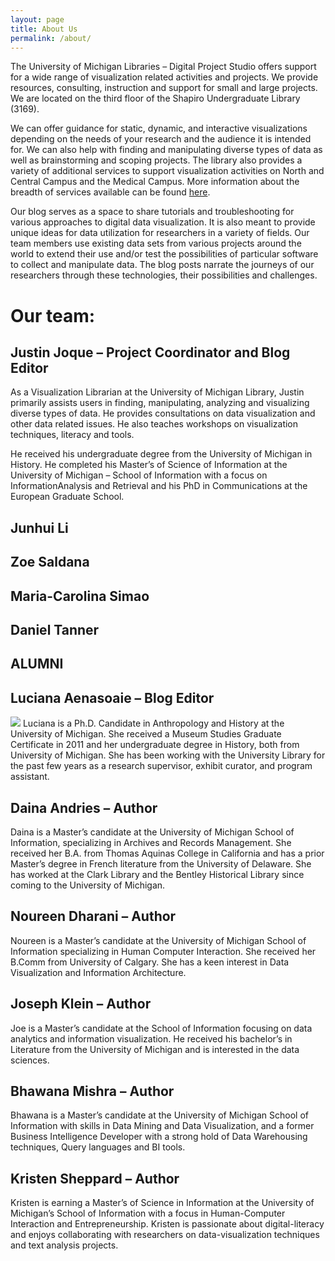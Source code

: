 ```yaml
---
layout: page
title: About Us
permalink: /about/
---
```


The University of Michigan Libraries – Digital Project Studio offers support for a wide range of visualization related activities and projects. We provide resources, consulting, instruction and support for small and large projects. We are located on the third floor of the Shapiro Undergraduate Library (3169).

We can offer guidance for static, dynamic, and interactive visualizations depending on the needs of your research and the audience it is intended for. We can also help with finding and manipulating diverse types of data as well as brainstorming and scoping projects. The library also provides a variety of additional services to support visualization activities on North and Central Campus and the Medical Campus. More information about the breadth of services available can be found <a href="http://www.lib.umich.edu/digital-projects-studio">here</a>.

Our blog serves as a space to share tutorials and troubleshooting for various approaches to digital data visualization. It is also meant to provide unique ideas for data utilization for researchers in a variety of fields. Our team members use existing data sets from various projects around the world to extend their use and/or test the possibilities of particular software to collect and manipulate data. The blog posts narrate the journeys of our researchers through these technologies, their possibilities and challenges.

# Our team: 

## Justin Joque – Project Coordinator and Blog Editor

As a Visualization Librarian at the University of Michigan Library, Justin primarily assists users in finding, manipulating, analyzing and visualizing diverse types of data. He provides consultations on data visualization and other data related issues. He also teaches workshops on visualization techniques, literacy and tools.

He received his undergraduate degree from the University of Michigan in History. He completed his Master’s of Science of Information at the University of Michigan – School of Information with a focus on InformationAnalysis and Retrieval and his PhD in Communications at the European Graduate School.

## Junhui Li

## Zoe Saldana

## Maria-Carolina Simao

## Daniel Tanner

## ALUMNI

## Luciana Aenasoaie – Blog Editor

![](images/people/LucianaAenasoaie.png) Luciana is a Ph.D. Candidate in Anthropology and History at the University of Michigan. She received a Museum Studies Graduate Certificate in 2011 and her undergraduate degree in History, both from University of Michigan. She has been working with the University Library for the past few years as a research supervisor, exhibit curator, and program assistant.

## Daina Andries – Author

Daina is a Master’s candidate at the University of Michigan School of Information, specializing in Archives and Records Management. She received her B.A. from Thomas Aquinas College in California and has a prior Master’s degree in French literature from the University of Delaware. She has worked at the Clark Library and the Bentley Historical Library since coming to the University of Michigan.

## Noureen Dharani – Author

Noureen is a Master’s candidate at the University of Michigan School of Information specializing in Human Computer Interaction. She received her B.Comm from University of Calgary. She has a keen interest in Data Visualization and Information Architecture.

## Joseph Klein – Author

Joe is a Master’s candidate at the School of Information focusing on data analytics and information visualization. He received his bachelor’s in Literature from the University of Michigan and is interested in the data sciences.

## Bhawana Mishra – Author

Bhawana is a Master’s candidate at the University of Michigan School of Information with skills in Data Mining and Data Visualization, and a former Business Intelligence Developer with a strong hold of Data Warehousing techniques, Query languages and BI tools.

## Kristen Sheppard – Author

Kristen is earning a Master’s of Science in Information at the University of Michigan’s School of Information with a focus in Human-Computer Interaction and Entrepreneurship. Kristen is passionate about digital-literacy and enjoys collaborating with researchers on data-visualization techniques and text analysis projects.

